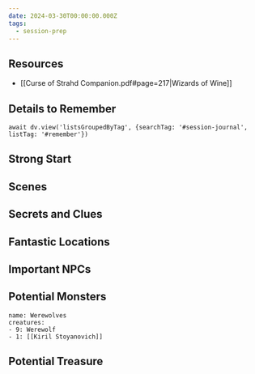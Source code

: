 ```yaml
---
date: 2024-03-30T00:00:00.000Z
tags:
  - session-prep
---
```

## Resources
- [[Curse of Strahd Companion.pdf#page=217|Wizards of Wine]]

## Details to Remember
```dataviewjs
await dv.view('listsGroupedByTag', {searchTag: '#session-journal', listTag: '#remember'})
```
## Strong Start  


## Scenes  


## Secrets and Clues  


## Fantastic Locations  


## Important NPCs  


## Potential Monsters  
```encounter-table
name: Werewolves
creatures:
- 9: Werewolf
- 1: [[Kiril Stoyanovich]] 
```

## Potential Treasure  
